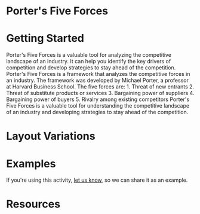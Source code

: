
# Porter's Five Forces

# Getting Started

Porter's Five Forces is a valuable tool for analyzing the competitive landscape of an industry. It can help you identify the key drivers of competition and develop strategies to stay ahead of the competition. Porter's Five Forces is a framework that analyzes the competitive forces in an industry. The framework was developed by Michael Porter, a professor at Harvard Business School. The five forces are: 1. Threat of new entrants 2. Threat of substitute products or services 3. Bargaining power of suppliers 4. Bargaining power of buyers 5. Rivalry among existing competitors Porter's Five Forces is a valuable tool for understanding the competitive landscape of an industry and developing strategies to stay ahead of the competition.

# Layout Variations
# Examples
If you're using this activity, [let us know](https://github.com/Standards-and-Practices/structured-rapid-development/issues/new?assignees=&labels=documentation&template=example-submission.md&title=Example+of+%5Byour+pattern+here%5D), so we can share it as an example.
# Resources